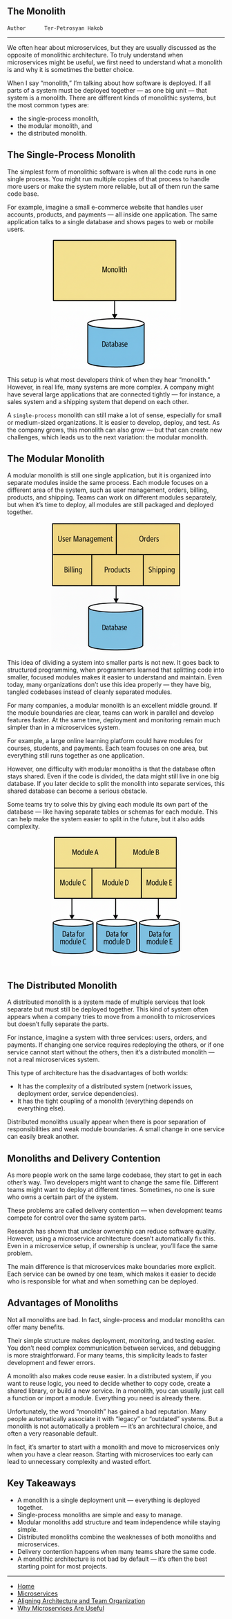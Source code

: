 ## The Monolith

```info
Author      Ter-Petrosyan Hakob
```

---

We often hear about microservices, but they are usually discussed as the opposite of monolithic architecture. 
To truly understand when microservices might be useful, we first need to understand what a monolith is and why it is sometimes the better choice.

When I say “monolith,” I’m talking about how software is deployed.
If all parts of a system must be deployed together — as one big unit — that system is a monolith.
There are different kinds of monolithic systems, but the most common types are:

- the single-process monolith,
- the modular monolith, and
- the distributed monolith.

## The Single-Process Monolith

The simplest form of monolithic software is when all the code runs in one single process.
You might run multiple copies of that process to handle more users or make the system more reliable, but all of them run the same code base.

For example, imagine a small e-commerce website that handles user accounts, products, and payments — all inside one application.
The same application talks to a single database and shows pages to web or mobile users.

<p align="center">
    <img src="./assets/img3.png" alt="img3" width="300"/>
</p>

This setup is what most developers think of when they hear “monolith.”
However, in real life, many systems are more complex.
A company might have several large applications that are connected tightly — for instance, a sales system and a shipping system that depend on each other.

A `single-process` monolith can still make a lot of sense, especially for small or medium-sized organizations.
It is easier to develop, deploy, and test.
As the company grows, this monolith can also grow — but that can create new challenges, which leads us to the next variation: the modular monolith.

## The Modular Monolith

A modular monolith is still one single application, but it is organized into separate modules inside the same process.
Each module focuses on a different area of the system, such as user management, orders, billing, products, and shipping.
Teams can work on different modules separately, but when it’s time to deploy, all modules are still packaged and deployed together.

<p align="center">
    <img src="./assets/img4.png" alt="img4" width="300"/>
</p>

This idea of dividing a system into smaller parts is not new.
It goes back to structured programming, when programmers learned that splitting code into smaller, focused modules makes it easier to understand and maintain.
Even today, many organizations don’t use this idea properly — they have big, tangled codebases instead of cleanly separated modules.

For many companies, a modular monolith is an excellent middle ground.
If the module boundaries are clear, teams can work in parallel and develop features faster.
At the same time, deployment and monitoring remain much simpler than in a microservices system.

For example, a large online learning platform could have modules for courses, students, and payments.
Each team focuses on one area, but everything still runs together as one application.

However, one difficulty with modular monoliths is that the database often stays shared.
Even if the code is divided, the data might still live in one big database.
If you later decide to split the monolith into separate services, this shared database can become a serious obstacle.

Some teams try to solve this by giving each module its own part of the database — like having separate tables or schemas for each module.
This can help make the system easier to split in the future, but it also adds complexity.

<p align="center">
    <img src="./assets/img5.png" alt="img5" width="300"/>
</p>

## The Distributed Monolith

A distributed monolith is a system made of multiple services that look separate but must still be deployed together. 
This kind of system often appears when a company tries to move from a monolith to microservices but doesn’t fully separate the parts.

For instance, imagine a system with three services: users, orders, and payments.
If changing one service requires redeploying the others, or if one service cannot start without the others, 
then it’s a distributed monolith — not a real microservices system.

This type of architecture has the disadvantages of both worlds:

- It has the complexity of a distributed system (network issues, deployment order, service dependencies).
- It has the tight coupling of a monolith (everything depends on everything else).

Distributed monoliths usually appear when there is poor separation of responsibilities and weak module boundaries.
A small change in one service can easily break another.

## Monoliths and Delivery Contention

As more people work on the same large codebase, they start to get in each other’s way.
Two developers might want to change the same file.
Different teams might want to deploy at different times.
Sometimes, no one is sure who owns a certain part of the system.

These problems are called delivery contention — when development teams compete for control over the same system parts.

Research has shown that unclear ownership can reduce software quality.
However, using a microservice architecture doesn’t automatically fix this.
Even in a microservice setup, if ownership is unclear, you’ll face the same problem.

The main difference is that microservices make boundaries more explicit.
Each service can be owned by one team, which makes it easier to decide who is responsible for what and when something can be deployed.

## Advantages of Monoliths

Not all monoliths are bad.
In fact, single-process and modular monoliths can offer many benefits.

Their simple structure makes deployment, monitoring, and testing easier.
You don’t need complex communication between services, and debugging is more straightforward.
For many teams, this simplicity leads to faster development and fewer errors.

A monolith also makes code reuse easier.
In a distributed system, if you want to reuse logic, you need to decide whether to copy code, create a shared library, or build a new service.
In a monolith, you can usually just call a function or import a module.
Everything you need is already there.

Unfortunately, the word “monolith” has gained a bad reputation.
Many people automatically associate it with “legacy” or “outdated” systems.
But a monolith is not automatically a problem — it’s an architectural choice, and often a very reasonable default.

In fact, it’s smarter to start with a monolith and move to microservices only when you have a clear reason.
Starting with microservices too early can lead to unnecessary complexity and wasted effort.

## Key Takeaways

- A monolith is a single deployment unit — everything is deployed together.
- Single-process monoliths are simple and easy to manage.
- Modular monoliths add structure and team independence while staying simple.
- Distributed monoliths combine the weaknesses of both monoliths and microservices.
- Delivery contention happens when many teams share the same code.
- A monolithic architecture is not bad by default — it’s often the best starting point for most projects.

---

- [Home](./../../README.md)
- [Microservices](./../tutorials.md)
- [Aligning Architecture and Team Organization](./3_Aligning_Architecture_and_Team_Organization.md)
- [Why Microservices Are Useful](./5_Why_Microservices_Are_Useful.md)
